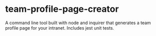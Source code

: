 # team-profile-page-creator
A command line tool built with node and inquirer that generates a team profile page for your intranet. Includes jest unit tests.
